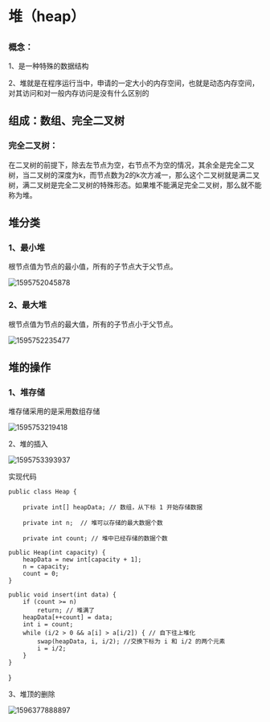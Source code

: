 # 堆（heap）

## 

### 概念：

1、是一种特殊的数据结构

2、堆就是在程序运行当中，申请的一定大小的内存空间，也就是动态内存空间，对其访问和对一般内存访问是没有什么区别的

## 组成：数组、完全二叉树

### 完全二叉树：

在二叉树的前提下，除去左节点为空，右节点不为空的情况，其余全是完全二叉树，当二叉树的深度为k，而节点数为2的k次方减一，那么这个二叉树就是满二叉树，满二叉树是完全二叉树的特殊形态。如果堆不能满足完全二叉树，那么就不能称为堆。

## 堆分类

### 1、最小堆

根节点值为节点的最小值，所有的子节点大于父节点。

![1595752045878](C:\Users\93783\AppData\Local\Temp\1595752045878.png)

### 2、最大堆

根节点值为节点的最大值，所有的子节点小于父节点。

![1595752235477](C:\Users\93783\AppData\Local\Temp\1595752235477.png)

## 堆的操作

### 1、堆存储

堆存储采用的是采用数组存储

![1595753219418](C:\Users\93783\AppData\Local\Temp\1595753219418.png)

2、堆的插入

![1595753393937](C:\Users\93783\AppData\Local\Temp\1595753393937.png)

实现代码

    public class Heap {
    
        private int[] heapData; // 数组，从下标 1 开始存储数据
    
        private int n;  // 堆可以存储的最大数据个数
    
        private int count; // 堆中已经存储的数据个数
    
    public Heap(int capacity) {
        heapData = new int[capacity + 1];
        n = capacity;
        count = 0;
    }
    
    public void insert(int data) {
        if (count >= n) 
    	    return; // 堆满了
        heapData[++count] = data;
        int i = count;
        while (i/2 > 0 && a[i] > a[i/2]) { // 自下往上堆化
            swap(heapData, i, i/2); //交换下标为 i 和 i/2 的两个元素
            i = i/2;
        }
    }
}

3、堆顶的删除

![1596377888897](D:\math\algorithm\堆\堆的理解\1595765897.png)



